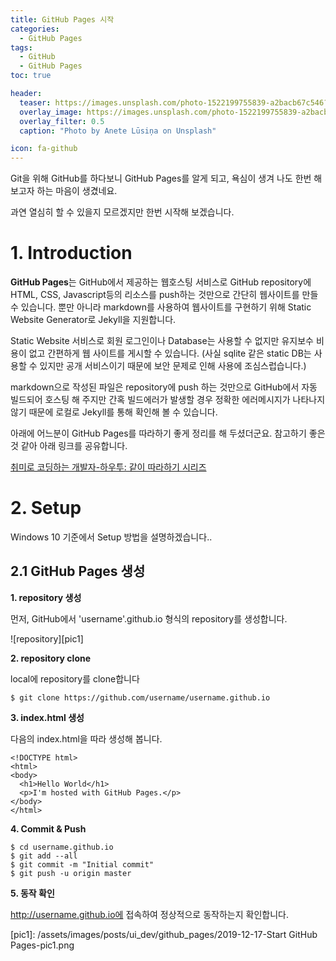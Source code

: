 ```yaml
---
title: GitHub Pages 시작
categories: 
  - GitHub Pages
tags: 
  - GitHub
  - GitHub Pages
toc: true

header:
  teaser: https://images.unsplash.com/photo-1522199755839-a2bacb67c546?ixlib=rb-1.2.1&ixid=eyJhcHBfaWQiOjEyMDd9&auto=format&fit=crop&w=1052&q=80
  overlay_image: https://images.unsplash.com/photo-1522199755839-a2bacb67c546?ixlib=rb-1.2.1&ixid=eyJhcHBfaWQiOjEyMDd9&auto=format&fit=crop&w=1052&q=80
  overlay_filter: 0.5
  caption: "Photo by Anete Lūsiņa on Unsplash"

icon: fa-github
---
```


Git을 위해 GitHub를 하다보니 GitHub Pages를 알게 되고, 욕심이 생겨 나도 한번 해 보고자 하는 마음이 생겼네요.

과연 열심히 할 수 있을지 모르겠지만 한번 시작해 보겠습니다.

# 1. Introduction

**GitHub Pages**는 GitHub에서 제공하는 웹호스팅 서비스로 GitHub repository에 HTML, CSS, Javascript등의 리소스를 push하는 것만으로 간단히 웹사이트를 만들 수 있습니다. 뿐만 아니라 markdown를 사용하여 웹사이트를 구현하기 위해 Static Website Generator로 Jekyll을 지원합니다.

Static Website 서비스로 회원 로그인이나 Database는 사용할 수 없지만 유지보수 비용이 없고 간편하게 웹 사이트를 게시할 수 있습니다.
(사실 sqlite 같은 static DB는 사용할 수 있지만 공개 서비스이기 때문에 보안 문제로 인해 사용에 조심스럽습니다.)

markdown으로 작성된 파일은 repository에 push 하는 것만으로 GitHub에서 자동 빌드되어 호스팅 해 주지만 간혹 빌드에러가 발생할 경우 정확한 에러메시지가 나타나지 않기 때문에 로컬로 Jekyll를 통해 확인해 볼 수 있습니다.


아래에 어느분이 GitHub Pages를 따라하기 좋게 정리를 해 두셨더군요.
참고하기 좋은 것 같아 아래 링크를 공유합니다.

[취미로 코딩하는 개발자-하우투: 같이 따라하기 시리즈](https://devinlife.com/howto/)


# 2. Setup
Windows 10 기준에서 Setup 방법을 설명하겠습니다..

## 2.1 GitHub Pages 생성
**1. repository 생성**

먼저, GitHub에서 'username'.github.io 형식의 repository를 생성합니다.

![repository][pic1]


**2. repository clone**

local에 repository를 clone합니다  
```
$ git clone https://github.com/username/username.github.io
```

**3. index.html 생성**

다음의 index.html을 따라 생성해 봅니다.  
```
<!DOCTYPE html>
<html>
<body>
  <h1>Hello World</h1>
  <p>I'm hosted with GitHub Pages.</p>
</body>
</html>
```

**4. Commit & Push**

```
$ cd username.github.io
$ git add --all
$ git commit -m "Initial commit"
$ git push -u origin master
```

**5. 동작 확인**

http://username.github.io에 접속하여 정상적으로 동작하는지 확인합니다.


[pic1]: /assets/images/posts/ui_dev/github_pages/2019-12-17-Start GitHub Pages-pic1.png